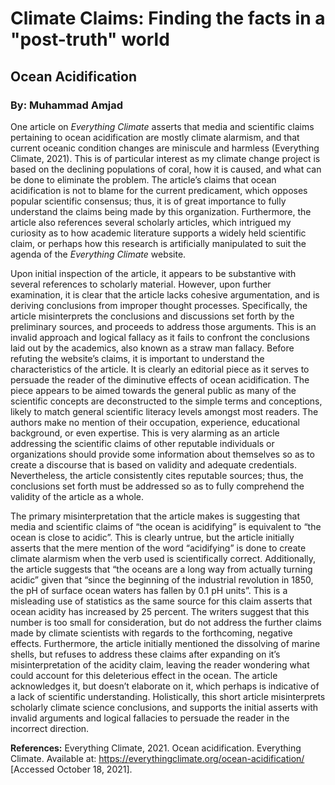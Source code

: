 # Climate Claims: Finding the facts in a "post-truth" world
## Ocean Acidification
### By: Muhammad Amjad

One article on *Everything Climate* asserts that media and scientific claims pertaining to ocean acidification are mostly climate alarmism, and that current oceanic condition changes are miniscule and harmless (Everything Climate, 2021). This is of particular interest as my climate change project is based on the declining populations of coral, how it is caused, and what can be done to eliminate the problem. The article’s claims that ocean acidification is not to blame for the current predicament, which opposes popular scientific consensus; thus, it is of great importance to fully understand the claims being made by this organization. Furthermore, the article also references several scholarly articles, which intrigued my curiosity as to how academic literature supports a widely held scientific claim, or perhaps how this research is artificially manipulated to suit the agenda of the *Everything Climate* website.

Upon initial inspection of the article, it appears to be substantive with several references to scholarly material. However, upon further examination, it is clear that the article lacks cohesive argumentation, and is deriving conclusions from improper thought processes. Specifically, the article misinterprets the conclusions and discussions set forth by the preliminary sources, and proceeds to address those arguments. This is an invalid approach and logical fallacy as it fails to confront the conclusions laid out by the academics, also known as a straw man fallacy. Before refuting the website’s claims, it is important to understand the characteristics of the article. It is clearly an editorial piece as it serves to persuade the reader of the diminutive effects of ocean acidification. The piece appears to be aimed towards the general public as many of the scientific concepts are deconstructed to the simple terms and conceptions, likely to match general scientific literacy levels amongst most readers. The authors make no mention of their occupation, experience, educational background, or even expertise. This is very alarming as an article addressing the scientific claims of other reputable individuals or organizations should provide some information about themselves so as to create a discourse that is based on validity and adequate credentials. Nevertheless, the article consistently cites reputable sources; thus, the conclusions set forth must be addressed so as to fully comprehend the validity of the article as a whole.

The primary misinterpretation that the article makes is suggesting that media and scientific claims of “the ocean is acidifying” is equivalent to “the ocean is close to acidic”. This is clearly untrue, but the article initially asserts that the mere mention of the word “acidifying” is done to create climate alarmism when the verb used is scientifically correct. Additionally, the article suggests that “the oceans are a long way from actually turning acidic” given that “since the beginning of the industrial revolution in 1850, the pH of surface ocean waters has fallen by 0.1 pH units”. This is a misleading use of statistics as the same source for this claim asserts that ocean acidity has increased by 25 percent. The writers suggest that this number is too small for consideration, but do not address the further claims made by climate scientists with regards to the forthcoming, negative effects. Furthermore, the article initially mentioned the dissolving of marine shells, but refuses to address these claims after expanding on it’s misinterpretation of the acidity claim, leaving the reader wondering what could account for this deleterious effect in the ocean. The article acknowledges it, but doesn’t elaborate on it, which perhaps is indicative of a lack of scientific understanding. Holistically, this short article misinterprets scholarly climate science conclusions, and supports the initial asserts with invalid arguments and logical fallacies to persuade the reader in the incorrect direction.

**References:**
Everything Climate, 2021. Ocean acidification. Everything Climate. Available at: https://everythingclimate.org/ocean-acidification/ [Accessed October 18, 2021].
